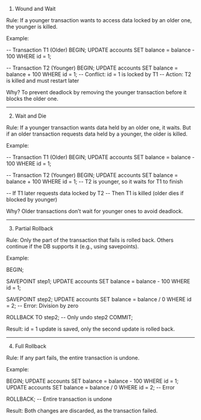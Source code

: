 1. Wound and Wait

Rule: If a younger transaction wants to access data locked by an older one, the younger is killed.

Example:

-- Transaction T1 (Older)
BEGIN;
UPDATE accounts SET balance = balance - 100 WHERE id = 1;

-- Transaction T2 (Younger)
BEGIN;
UPDATE accounts SET balance = balance + 100 WHERE id = 1;
-- Conflict: id = 1 is locked by T1
-- Action: T2 is killed and must restart later

Why? To prevent deadlock by removing the younger transaction before it blocks the older one.


---

2. Wait and Die

Rule: If a younger transaction wants data held by an older one, it waits. But if an older transaction requests data held by a younger, the older is killed.

Example:

-- Transaction T1 (Older)
BEGIN;
UPDATE accounts SET balance = balance - 100 WHERE id = 1;

-- Transaction T2 (Younger)
BEGIN;
UPDATE accounts SET balance = balance + 100 WHERE id = 1;
-- T2 is younger, so it waits for T1 to finish

-- If T1 later requests data locked by T2
-- Then T1 is killed (older dies if blocked by younger)

Why? Older transactions don’t wait for younger ones to avoid deadlock.


---

3. Partial Rollback

Rule: Only the part of the transaction that fails is rolled back. Others continue if the DB supports it (e.g., using savepoints).

Example:

BEGIN;

SAVEPOINT step1;
UPDATE accounts SET balance = balance - 100 WHERE id = 1;

SAVEPOINT step2;
UPDATE accounts SET balance = balance / 0 WHERE id = 2; -- Error: Division by zero

ROLLBACK TO step2; -- Only undo step2
COMMIT;

Result: id = 1 update is saved, only the second update is rolled back.


---

4. Full Rollback

Rule: If any part fails, the entire transaction is undone.

Example:

BEGIN;
UPDATE accounts SET balance = balance - 100 WHERE id = 1;
UPDATE accounts SET balance = balance / 0 WHERE id = 2; -- Error

ROLLBACK; -- Entire transaction is undone

Result: Both changes are discarded, as the transaction failed.
